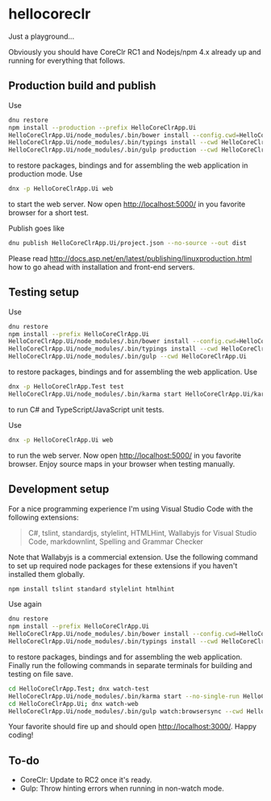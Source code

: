 # hellocoreclr

Just a playground...

Obviously you should have CoreClr RC1 and Nodejs/npm 4.x already up and running for everything that follows.

## Production build and publish

Use

```bash
dnu restore
npm install --production --prefix HelloCoreClrApp.Ui
HelloCoreClrApp.Ui/node_modules/.bin/bower install --config.cwd=HelloCoreClrApp.Ui
HelloCoreClrApp.Ui/node_modules/.bin/typings install --cwd HelloCoreClrApp.Ui
HelloCoreClrApp.Ui/node_modules/.bin/gulp production --cwd HelloCoreClrApp.Ui
```

to restore packages, bindings and for assembling the web application in production mode. Use

```bash
dnx -p HelloCoreClrApp.Ui web
```

to start the web server. Now open <http://localhost:5000/> in you favorite browser for a short test.

Publish goes like

```bash
dnu publish HelloCoreClrApp.Ui/project.json --no-source --out dist
```

Please read <http://docs.asp.net/en/latest/publishing/linuxproduction.html> how to go ahead with installation and front-end servers.

## Testing setup

Use

```bash
dnu restore
npm install --prefix HelloCoreClrApp.Ui
HelloCoreClrApp.Ui/node_modules/.bin/bower install --config.cwd=HelloCoreClrApp.Ui
HelloCoreClrApp.Ui/node_modules/.bin/typings install --cwd HelloCoreClrApp.Ui
HelloCoreClrApp.Ui/node_modules/.bin/gulp --cwd HelloCoreClrApp.Ui
```

to restore packages, bindings and for assembling the web application. Use

```bash
dnx -p HelloCoreClrApp.Test test
HelloCoreClrApp.Ui/node_modules/.bin/karma start HelloCoreClrApp.Ui/karma.conf.js
```

to run C# and TypeScript/JavaScript unit tests.

Use

```bash
dnx -p HelloCoreClrApp.Ui web
```

to run the web server. Now open <http://localhost:5000/> in you favorite browser. Enjoy source maps in your browser when testing manually.

## Development setup

For a nice programming experience I'm using Visual Studio Code with the following extensions:
> C#, tslint, standardjs, stylelint, HTMLHint, Wallabyjs for Visual Studio Code, markdownlint, Spelling and Grammar Checker

Note that Wallabyjs is a commercial extension.
Use the following command to set up required node packages for these extensions if you haven't installed them globally.

```bash
npm install tslint standard stylelint htmlhint
```

Use again

```bash
dnu restore
npm install --prefix HelloCoreClrApp.Ui
HelloCoreClrApp.Ui/node_modules/.bin/bower install --config.cwd=HelloCoreClrApp.Ui
HelloCoreClrApp.Ui/node_modules/.bin/typings install --cwd HelloCoreClrApp.Ui
```

to restore packages, bindings and for assembling the web application. Finally run the following commands in separate terminals for building and testing on file save.

```bash
cd HelloCoreClrApp.Test; dnx watch-test
HelloCoreClrApp.Ui/node_modules/.bin/karma start --no-single-run HelloCoreClrApp.Ui/karma.conf.js
cd HelloCoreClrApp.Ui; dnx watch-web
HelloCoreClrApp.Ui/node_modules/.bin/gulp watch:browsersync --cwd HelloCoreClrApp.Ui
```

Your favorite should fire up and should open <http://localhost:3000/>. Happy coding!

## To-do

- CoreClr: Update to RC2 once it's ready.
- Gulp: Throw hinting errors when running in non-watch mode.

